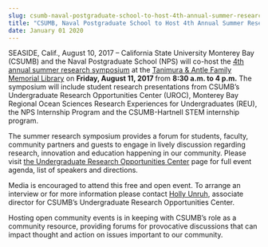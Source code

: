 ```yaml
---
slug: csumb-naval-postgraduate-school-to-host-4th-annual-summer-research-symposium
title: "CSUMB, Naval Postgraduate School to Host 4th Annual Summer Research Symposium"
date: January 01 2020
---
```


<p>SEASIDE, Calif., August 10, 2017 – California State University Monterey Bay (CSUMB) and the Naval Postgraduate School (NPS) will co-host the <a href="https://csumb.edu/uroc/summer-research-symposium">4th annual summer research symposium</a> at the <a href="https://csumb.edu/directory/buildings/tanimura-antle-family-memorial-library">Tanimura &amp; Antle Family Memorial Library</a> on <b>Friday, August 11, 2017 </b>from <b>8:30 a.m. to 4 p.m.</b> The symposium will include student research presentations from CSUMB’s Undergraduate Research Opportunities Center (UROC), Monterey Bay Regional Ocean Sciences Research Experiences for Undergraduates (REU), the NPS Internship Program and the CSUMB-Hartnell STEM internship program.</p><p>The summer research symposium provides a forum for students, faculty, community partners and guests to engage in lively discussion regarding research, innovation and education happening in our community.  Please visit <a href="https://csumb.edu/uroc/summer-research-sympo">the Undergraduate Research Opportunities Center</a> page for full event agenda, list of speakers and directions.</p><p>Media is encouraged to attend this free and open event. To arrange an interview or for more information please contact <a href="%22https" class="">Holly Unruh</a>, associate director for CSUMB’s Undergraduate Research Opportunities Center.</p><p>Hosting open community events is in keeping with CSUMB’s role as a community resource, providing forums for provocative discussions that can impact thought and action on issues important to our community.</p>
